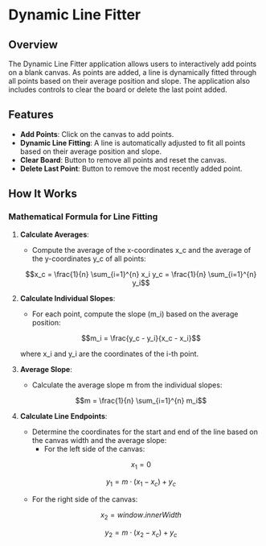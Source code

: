 # Dynamic Line Fitter

## Overview

The Dynamic Line Fitter application allows users to interactively add points on a blank canvas. As points are added, a line is dynamically fitted through all points based on their average position and slope. The application also includes controls to clear the board or delete the last point added.

## Features

- **Add Points**: Click on the canvas to add points.
- **Dynamic Line Fitting**: A line is automatically adjusted to fit all points based on their average position and slope.
- **Clear Board**: Button to remove all points and reset the canvas.
- **Delete Last Point**: Button to remove the most recently added point.

## How It Works

### Mathematical Formula for Line Fitting

1. **Calculate Averages**:
   - Compute the average of the x-coordinates x_c and the average of the y-coordinates y_c of all points:

    ```math
    x_c = \frac{1}{n} \sum_{i=1}^{n} x_i
    
    y_c = \frac{1}{n} \sum_{i=1}^{n} y_i
    ```

2. **Calculate Individual Slopes**:
   - For each point, compute the slope \(m_i\) based on the average position:

    ```math
    m_i = \frac{y_c - y_i}{x_c - x_i}
    ```
     where x_i and y_i are the coordinates of the i-th point.

3. **Average Slope**:
   - Calculate the average slope m from the individual slopes:

    ```math
    m = \frac{1}{n} \sum_{i=1}^{n} m_i
    ```

4. **Calculate Line Endpoints**:
   - Determine the coordinates for the start and end of the line based on the canvas width and the average slope:
     - For the left side of the canvas:

    ```math
    x_1 = 0
    ```

    ```math
    y_1 = m \cdot (x_1 - x_c) + y_c
    ```
     - For the right side of the canvas: 
     
    ```math
    x_2 = window.innerWidth
    ```

    ```math
    y_2 = m \cdot (x_2 - x_c) + y_c
    ```


